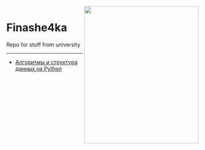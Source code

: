 <img src=https://sun9-16.userapi.com/c543101/v543101345/6ddca/kkkP5SBWYy8.jpg width="300" height="360" align="right"/>

# Finashe4ka
Repo for stuff from university 
***
* [Алгоритмы и структура данных на Python](https://github.com/immortalBan/Finashe4ka/tree/master/%D0%90%D0%BB%D0%B3%D0%BE%D1%80%D0%B8%D1%82%D0%BC%D1%8B%20%D0%B8%20%D1%81%D1%82%D1%80%D1%83%D0%BA%D1%82%D1%83%D1%80%D0%B0%20%D0%B4%D0%B0%D0%BD%D0%BD%D1%8B%D1%85%20%D0%BD%D0%B0%20%D1%8F%D0%B7%D1%8B%D0%BA%D0%B5%20Python)
